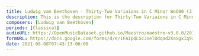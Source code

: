 ```yaml
---
title: Ludwig van Beethoven - Thirty-Two Variaions in C Minor WoO80 (3)
description: This is the description for Thirty-Two Variaions in C Minor WoO80 by Ludwig van Beethoven
composers: [Ludwig van Beethoven]
periods: [Classical]
audioURL: https://OpenMusicDataset.github.io/Maestro/maestro-v3.0.0/2011/MIDI-Unprocessed_22_R3_2011_MID--AUDIO_R3-D7_03_Track03_wav.midi
formURL: https://docs.google.com/forms/d/e/1FAIpQLScJoelDdqad2XaSgxIq9xexXuv-GYzZm0GsFf3yaNiuNT0eKg/viewform
date: 2021-08-08T07:43:13-06:00
---
```


